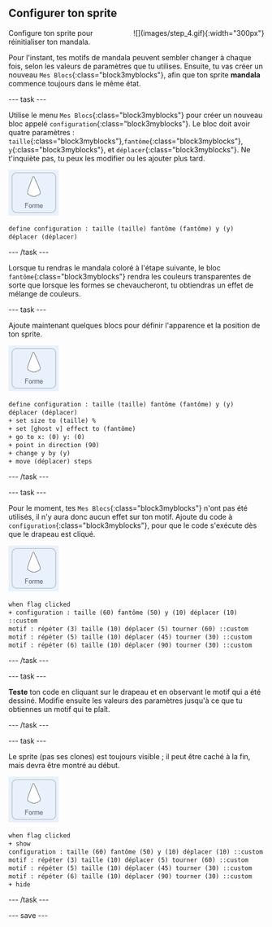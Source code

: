 ## Configurer ton sprite

<div style="display: flex; flex-wrap: wrap">
<div style="flex-basis: 200px; flex-grow: 1; margin-right: 15px;">
Configure ton sprite pour réinitialiser ton mandala.
</div>
<div>
![](images/step_4.gif){:width="300px"}
</div>
</div>

Pour l'instant, tes motifs de mandala peuvent sembler changer à chaque fois, selon les valeurs de paramètres que tu utilises. Ensuite, tu vas créer un nouveau `Mes Blocs`{:class="block3myblocks"}, afin que ton sprite **mandala** commence toujours dans le même état.

--- task ---

Utilise le menu `Mes Blocs`{:class="block3myblocks"} pour créer un nouveau bloc appelé `configuration`{:class="block3myblocks"}. Le bloc doit avoir quatre paramètres : `taille`{:class="block3myblocks"},`fantôme`{:class="block3myblocks"}, `y`{:class="block3myblocks"}, et `déplacer`{:class="block3myblocks"}. Ne t'inquiète pas, tu peux les modifier ou les ajouter plus tard.

![Le sprite "Forme".](images/shape_sprite.png)

```blocks3
define configuration : taille (taille) fantôme (fantôme) y (y) déplacer (déplacer)
```

--- /task ---

Lorsque tu rendras le mandala coloré à l'étape suivante, le bloc `fantôme`{:class="block3myblocks"} rendra les couleurs transparentes de sorte que lorsque les formes se chevaucheront, tu obtiendras un effet de mélange de couleurs.

--- task ---

Ajoute maintenant quelques blocs pour définir l'apparence et la position de ton sprite.

![Le sprite "Forme".](images/shape_sprite.png)

```blocks3
define configuration : taille (taille) fantôme (fantôme) y (y) déplacer (déplacer)
+ set size to (taille) %
+ set [ghost v] effect to (fantôme)
+ go to x: (0) y: (0)
+ point in direction (90)
+ change y by (y)
+ move (déplacer) steps
```

--- /task ---

--- task ---

Pour le moment, tes `Mes Blocs`{:class="block3myblocks"} n'ont pas été utilisés, il n'y aura donc aucun effet sur ton motif. Ajoute du code à `configuration`{:class="block3myblocks"}, pour que le code s'exécute dès que le drapeau est cliqué.

![Le sprite "Forme".](images/shape_sprite.png)

```blocks3
when flag clicked
+ configuration : taille (60) fantôme (50) y (10) déplacer (10) ::custom
motif : répéter (3) taille (10) déplacer (5) tourner (60) ::custom
motif : répéter (5) taille (10) déplacer (45) tourner (30) ::custom
motif : répéter (6) taille (10) déplacer (90) tourner (30) ::custom
```

--- /task ---

--- task ---

**Teste** ton code en cliquant sur le drapeau et en observant le motif qui a été dessiné. Modifie ensuite les valeurs des paramètres jusqu'à ce que tu obtiennes un motif qui te plaît.

--- /task ---

--- task ---

Le sprite (pas ses clones) est toujours visible ; il peut être caché à la fin, mais devra être montré au début.

![Le sprite "Forme".](images/shape_sprite.png)

```blocks3
when flag clicked
+ show
configuration : taille (60) fantôme (50) y (10) déplacer (10) ::custom
motif : répéter (3) taille (10) déplacer (5) tourner (60) ::custom
motif : répéter (5) taille (10) déplacer (45) tourner (30) ::custom
motif : répéter (6) taille (10) déplacer (90) tourner (30) ::custom
+ hide
```

--- /task ---

--- save ---
